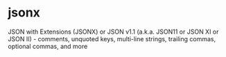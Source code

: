 # jsonx
JSON with Extensions (JSONX) or JSON v1.1 (a.k.a. JSON11 or JSON XI or JSON II) - comments, unquoted keys, multi-line strings, trailing commas, optional commas, and more
